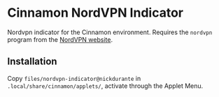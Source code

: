 # Cinnamon NordVPN Indicator

Nordvpn indicator for the Cinnamon environment.
Requires the ```nordvpn``` program from the [NordVPN website](https://nordvpn.com/download/).

## Installation

Copy ```files/nordvpn-indicator@nickdurante``` in ```.local/share/cinnamon/applets/```, activate through the Applet Menu.
